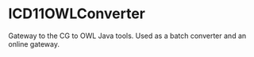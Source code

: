 ICD11OWLConverter
=================

Gateway to the CG to OWL Java tools.  Used as a batch converter and an online gateway.
